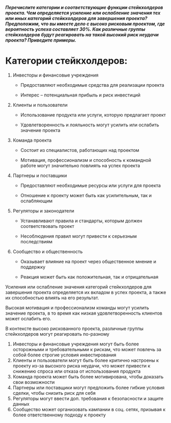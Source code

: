 ***﻿Перечислите категории и соответствующие функции стейкхолдеров проекта. Чем определяется усиление или ослабление значения тех или иных категорий стейкхолдеров для завершения проекта? Предположим, что вы имеете дело с высоко рисковым проектом, где вероятность успеха составляет 30%. Как различные группы стейкхолдеров будут реагировать на такой высокий риск неудачи проекта? Приведите примеры.***

 # Категории стейкхолдеров:

1. Инвесторы и финансовые учреждения 

   - Предоставляют необходимые средства для реализации проекта

   - Интерес – потенциальная прибыль и риск инвестиций 

2. Клиенты и пользователи 

   - Использование продукта или услуги, которую предлагает проект 

   - Удовлетворенность и лояльность могут усилить или ослабить значение проекта 

3. Команда проекта 

   - Состоит из специалистов, работающих над проектом 

   - Мотивация, профессионализм и способность к командной работе могут значительно повлиять на успех проекта

4. Партнеры и поставщики

   - Предоставляют необходимые ресурсы или услуги для проекта

   - Отношение к проекту может быть как усилительным, так и ослабляющим 

5. Регуляторы и законодатели 

   - Устанавливают правила и стандарты, которым должен соответствовать проект

   - Несоблюдения правил могут привести к серьезным последствиям 

6. Сообщество и общественность

   - Оказывает влияние на проект через общественное мнение и поддержку

   - Реакция может быть как положительная, так и отрицательная 

Усиления или ослабление значения категорий стейкхолдеров для завершения проекта определяется их вкладом в успех проекта, а также их способностью влиять на его результат. 

Высокая мотивация и профессионализм команды могут усилить значение проекта, в то время как низкая удовлетворенность клиентов может ослабить его.

В контексте высоко рискованного проекта, различные группы стейкхолдеров могут реагировать по-разному 

1) Инвесторы и финансовые учреждения могут быть более осторожными и требовательными к рискам, что может повлечь за собой более строгие условия инвестирования 
1) Клиенты и пользователи могут быть более критично настроены к проекту из-за высокого риска неудачи, что может привести к снижению спроса или отказа от использования продукта 
1) Команда проекта может быть более мотивирована, чтобы доказать свои возможности 
1) Партнеры или поставщики могут предложить более гибкие условия сделки, чтобы снизить риск для себя 
1) Регуляторы могут ввести доп. требования к безопасности и защите данных
1) Сообщество может организовать кампании в соц. сетях, призывая к более ответственному подходу к проекту 
